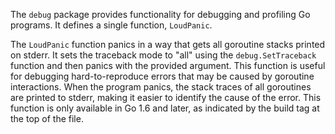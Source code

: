 The `debug` package provides functionality for debugging and profiling Go programs. It defines a single function, `LoudPanic`.

The `LoudPanic` function panics in a way that gets all goroutine stacks printed on stderr. It sets the traceback mode to "all" using the `debug.SetTraceback` function and then panics with the provided argument. This function is useful for debugging hard-to-reproduce errors that may be caused by goroutine interactions. When the program panics, the stack traces of all goroutines are printed to stderr, making it easier to identify the cause of the error. This function is only available in Go 1.6 and later, as indicated by the build tag at the top of the file.